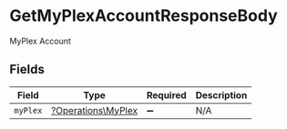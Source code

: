 # GetMyPlexAccountResponseBody

MyPlex Account


## Fields

| Field                                                   | Type                                                    | Required                                                | Description                                             |
| ------------------------------------------------------- | ------------------------------------------------------- | ------------------------------------------------------- | ------------------------------------------------------- |
| `myPlex`                                                | [?Operations\MyPlex](../../Models/Operations/MyPlex.md) | :heavy_minus_sign:                                      | N/A                                                     |